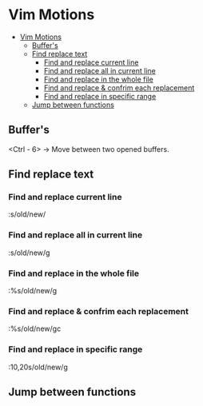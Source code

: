 # Vim Motions

<!--toc:start-->
- [Vim Motions](#vim-motions)
  - [Buffer's](#buffers)
  - [Find replace text](#find-replace-text)
    - [Find and replace current line](#find-and-replace-current-line)
    - [Find and replace all in current line](#find-and-replace-all-in-current-line)
    - [Find and replace in the whole file](#find-and-replace-in-the-whole-file)
    - [Find and replace & confrim each replacement](#find-and-replace-confrim-each-replacement)
    - [Find and replace in specific range](#find-and-replace-in-specific-range)
  - [Jump between functions](#jump-between-functions)
<!--toc:end-->

## Buffer's

<Ctrl - 6> -> Move between two opened buffers.


## Find replace text

### Find and replace current line

:s/old/new/

### Find and replace all in current line

:s/old/new/g

### Find and replace in the whole file

:%s/old/new/g

### Find and replace & confrim each replacement

:%s/old/new/gc

### Find and replace in specific range

:10,20s/old/new/g

## Jump between functions
